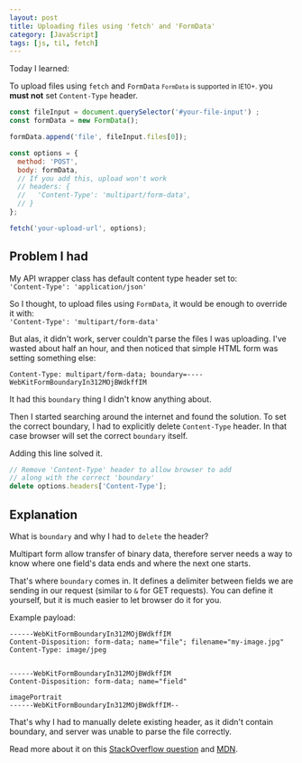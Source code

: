 ```yaml
---
layout: post
title: Uploading files using 'fetch' and 'FormData'
category: [JavaScript]
tags: [js, til, fetch]
---
```



Today I learned:

To upload files using `fetch` and
 <label class="SideNote-trigger">
`FormData`
</label>
<small class="SideNote">
`FormData` is supported in IE10+.
</small>
you **must not** set `Content-Type` header.

```js
const fileInput = document.querySelector('#your-file-input') ;
const formData = new FormData();

formData.append('file', fileInput.files[0]);

const options = {
  method: 'POST',
  body: formData,
  // If you add this, upload won't work
  // headers: {
  //   'Content-Type': 'multipart/form-data',
  // }
};

fetch('your-upload-url', options);
```

<!--more-->

## Problem I had

My API wrapper class has default content type header set to:<br />
`'Content-Type': 'application/json'`

So I thought, to upload files using `FormData`, it would be enough to override it with:<br />
`'Content-Type': 'multipart/form-data'`

But alas, it didn't work, server couldn't parse the files I was uploading.
I've wasted about half an hour, and then noticed that simple HTML form was setting something else:
```
Content-Type: multipart/form-data; boundary=----WebKitFormBoundaryIn312MOjBWdkffIM
```

It had this `boundary` thing I didn't know anything about.

Then I started searching around the internet and found the solution.
To set the correct boundary, I had to explicitly delete `Content-Type` header.
In that case browser will set the correct `boundary` itself.

Adding this line solved it.

```js
// Remove 'Content-Type' header to allow browser to add
// along with the correct 'boundary'
delete options.headers['Content-Type'];
```

## Explanation

What is `boundary` and why I had to `delete` the header?

Multipart form allow transfer of binary data,
therefore server needs a way to know where one field's data ends and where the next one starts.

That's where `boundary` comes in.
It defines a delimiter between fields we are sending in our request (similar to `&` for GET requests).
You can define it yourself, but it is much easier to let browser do it for you.

Example payload:

```
------WebKitFormBoundaryIn312MOjBWdkffIM
Content-Disposition: form-data; name="file"; filename="my-image.jpg"
Content-Type: image/jpeg


------WebKitFormBoundaryIn312MOjBWdkffIM
Content-Disposition: form-data; name="field"

imagePortrait
------WebKitFormBoundaryIn312MOjBWdkffIM--
```

That's why I had to manually delete existing header, as it didn't contain boundary,
and server was unable to parse the file correctly.

Read more about it on this [StackOverflow question](https://stackoverflow.com/questions/3508338/what-is-the-boundary-in-multipart-form-data) and [MDN](https://developer.mozilla.org/en-US/docs/Web/HTTP/Headers/Content-Disposition).
